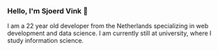 ### Hello, I'm Sjoerd Vink 👋

I am a 22 year old developer from the Netherlands specializing in web development and data science. I am currently still at university, where I study information science.
